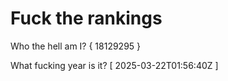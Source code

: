 # Fuck the rankings

Who the hell am I?
{ 18129295 }

What fucking year is it?
[ 2025-03-22T01:56:40Z ]
